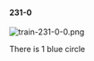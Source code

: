 #### 231-0
![train-231-0-0.png](https://github.com/lil-lab/nlvr/raw/master/nlvr/train/images/77/train-231-0-0.png "train-231-0-0.png")

There is 1 blue circle